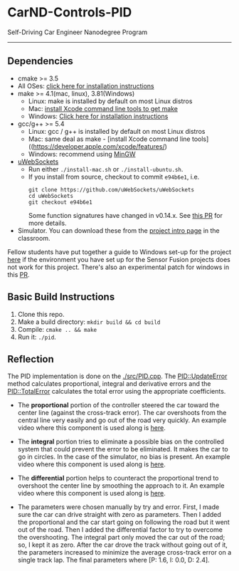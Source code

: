 # CarND-Controls-PID
Self-Driving Car Engineer Nanodegree Program

---

## Dependencies

* cmake >= 3.5
 * All OSes: [click here for installation instructions](https://cmake.org/install/)
* make >= 4.1(mac, linux), 3.81(Windows)
  * Linux: make is installed by default on most Linux distros
  * Mac: [install Xcode command line tools to get make](https://developer.apple.com/xcode/features/)
  * Windows: [Click here for installation instructions](http://gnuwin32.sourceforge.net/packages/make.htm)
* gcc/g++ >= 5.4
  * Linux: gcc / g++ is installed by default on most Linux distros
  * Mac: same deal as make - [install Xcode command line tools]((https://developer.apple.com/xcode/features/)
  * Windows: recommend using [MinGW](http://www.mingw.org/)
* [uWebSockets](https://github.com/uWebSockets/uWebSockets)
  * Run either `./install-mac.sh` or `./install-ubuntu.sh`.
  * If you install from source, checkout to commit `e94b6e1`, i.e.
    ```
    git clone https://github.com/uWebSockets/uWebSockets 
    cd uWebSockets
    git checkout e94b6e1
    ```
    Some function signatures have changed in v0.14.x. See [this PR](https://github.com/udacity/CarND-MPC-Project/pull/3) for more details.
* Simulator. You can download these from the [project intro page](https://github.com/udacity/self-driving-car-sim/releases) in the classroom.

Fellow students have put together a guide to Windows set-up for the project [here](https://s3-us-west-1.amazonaws.com/udacity-selfdrivingcar/files/Kidnapped_Vehicle_Windows_Setup.pdf) if the environment you have set up for the Sensor Fusion projects does not work for this project. There's also an experimental patch for windows in this [PR](https://github.com/udacity/CarND-PID-Control-Project/pull/3).

## Basic Build Instructions

1. Clone this repo.
2. Make a build directory: `mkdir build && cd build`
3. Compile: `cmake .. && make`
4. Run it: `./pid`. 

## Reflection

The PID implementation is done on the [./src/PID.cpp](./src/PID.cpp). The [PID::UpdateError](./src/PID.cpp#L33) method calculates proportional, integral and derivative errors and the [PID::TotalError](./src/PID.cpp#L55) calculates the total error using the appropriate coefficients.

- The **proportional** portion of the controller steered the car toward the center line (against the cross-track error). The car overshoots from the central line very easily and go out of the road very quickly. An example video where this component is used along is [here](./p.mp4).

- The **integral** portion tries to eliminate a possible bias on the controlled system that could prevent the error to be eliminated. It makes the car to go in circles. In the case of the simulator, no bias is present. An example video where this component is used along is [here](./i.mp4).

- The **differential** portion helps to counteract the proportional trend to overshoot the center line by smoothing the approach to it. An example video where this component is used along is [here](./d.mp4).

- The parameters were chosen manually by try and error. First, I made sure the car can drive straight with zero as parameters. Then I added the proportional and the car start going on following the road but it went out of the road. Then I added the differential factor to try to overcome the overshooting. The integral part only moved the car out of the road; so, I kept it as zero. After the car drove the track without going out of it, the parameters increased to minimize the average cross-track error on a single track lap. The final parameters where [P: 1.6, I: 0.0, D: 2.4].
